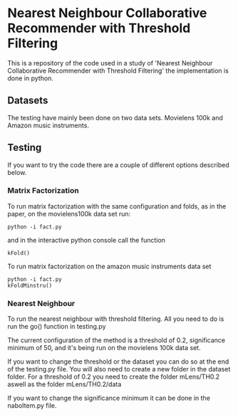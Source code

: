 # Nearest Neighbour Collaborative Recommender with Threshold Filtering
This is a repository of the code used in a study of 'Nearest Neighbour Collaborative Recommender with Threshold Filtering' the implementation is done in python.

## Datasets ##
The testing have mainly been done on two data sets. Movielens 100k and Amazon music instruments. 

## Testing ##
If you want to try the code there are a couple of different options described below. 

### Matrix Factorization ###
To run matrix factorization with the same configuration and folds, as in the paper, on the movielens100k data set run:

```
python -i fact.py
```

and in the interactive python console call the function 

```
kFold()
```

To run matrix factorization on the amazon music instruments data set

```
python -i fact.py
kFoldMinstru()
```


### Nearest Neighbour ###
To run the nearest neighbour with threshold filtering. All you need to do is run the go() function in testing.py 

The current configuration of the method is a threshold of 0.2, significance minimum of 50, and it's being run on the movielens 100k data set.

If you want to change the threshold or the dataset you can do so at the end of the testing.py file. You will also need to create a new folder in the dataset folder. For a threshold of 0.2 you need to create the folder mLens/TH0.2 aswell as the folder mLens/TH0.2/data

If you want to change the significance minimum it can be done in the naboItem.py file.
